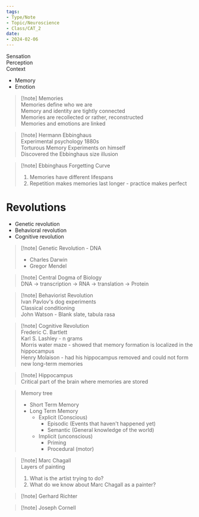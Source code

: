 ```yaml
---  
tags:  
- Type/Note  
- Topic/Neuroscience  
- Class/CAT_2  
date:  
- 2024-02-06  
---  
```

  
Sensation  
Perception  
Context  
- Memory  
- Emotion  
  
> [!note] Memories  
> Memories define who we are  
> Memory and identity are tightly connected  
> Memories are recollected or rather, reconstructed  
> Memories and emotions are linked  
  
> [!note] Hermann Ebbinghaus  
> Experimental psychology 1880s  
> Torturous Memory Experiments on himself  
> Discovered the Ebbinghaus size illusion  
  
> [!note] Ebbinghaus Forgetting Curve  
> 1. Memories have different lifespans  
> 2. Repetition makes memories last longer - practice makes perfect  
  
# Revolutions  
- Genetic revolution  
- Behavioral revolution  
- Cognitive revolution  
  
> [!note] Genetic Revolution - DNA  
> - Charles Darwin  
> - Gregor Mendel  
  
> [!note] Central Dogma of Biology  
> DNA -> transcription -> RNA -> translation -> Protein  
  
> [!note] Behaviorist Revolution  
> Ivan Pavlov's dog experiments  
> Classical conditioning  
> John Watson - Blank slate, tabula rasa  
  
> [!note] Cognitive Revolution  
> Frederic C. Bartlett  
> Karl S. Lashley - n grams  
> Morris water maze - showed that memory formation is localized in the hippocampus  
> Henry Molaison - had his hippocampus removed and could not form new long-term memories  
  
> [!note] Hippocampus  
> Critical part of the brain where memories are stored  
  
> Memory tree  
> - Short Term Memory  
> - Long Term Memory  
> 	- Explicit (Conscious)  
> 		- Episodic (Events that haven't happened yet)  
> 		- Semantic (General knowledge of the world)  
> 	- Implicit (unconscious)  
> 		- Priming  
> 		- Procedural (motor)  
  
> [!note] Marc Chagall  
> Layers of painting  
> 1. What is the artist trying to do?  
> 2. What do we know about Marc Chagall as a painter?  
  
> [!note] Gerhard Richter  
  
> [!note] Joseph Cornell  
